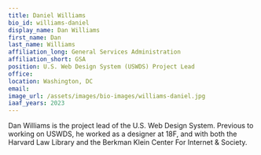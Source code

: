 ```yaml
---
title: Daniel Williams
bio_id: williams-daniel
display_name: Dan Williams
first_name: Dan
last_name: Williams
affiliation_long: General Services Administration
affiliation_short: GSA
position: U.S. Web Design System (USWDS) Project Lead
office: 
location: Washington, DC
email: 
image_url: /assets/images/bio-images/williams-daniel.jpg
iaaf_years: 2023
---
```

Dan Williams is the project lead of the U.S. Web Design System. Previous to working on USWDS, he worked as a designer at 18F, and with both the Harvard Law Library and the Berkman Klein Center For Internet & Society.